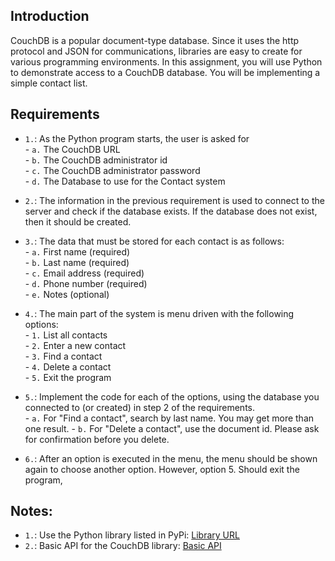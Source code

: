 ## Introduction
CouchDB is a popular document-type database. Since it uses the http protocol and JSON for communications,
libraries are easy to create for various programming environments. In this assignment, you will use Python to demonstrate access to a CouchDB database. You will be implementing a simple contact list.

## Requirements
- `1.`: As the Python program starts, the user is asked for <br />
        - `a.` The CouchDB URL <br />
        - `b.` The CouchDB administrator id <br />
        - `c.` The CouchDB administrator password <br />
        - `d.` The Database to use for the Contact system <br />

- `2.`: The information in the previous requirement is used to connect to the server and check if the database exists. If the database does not exist, then it should be created.

- `3.`: The data that must be stored for each contact is as follows: <br />
        - `a.` First name (required) <br />
        - `b.` Last name (required) <br />
        - `c.` Email address (required) <br />
        - `d.` Phone number (required) <br />
        - `e.` Notes (optional) <br />

- `4.`: The main part of the system is menu driven with the following options: <br />
        - `1.` List all contacts <br />
        - `2.` Enter a new contact <br />
        - `3.` Find a contact <br />
        - `4.` Delete a contact <br />
        - `5.` Exit the program <br />

- `5.`: Implement the code for each of the options, using the database you connected to (or created) in step 2 of the requirements. <br />
        - `a.` For "Find a contact", search by last name. You may get more than one result.
        - `b.` For "Delete a contact", use the document id. Please ask for confirmation before you delete.
        
- `6.`: After an option is executed in the menu, the menu should be shown again to choose another option. However, option 5. Should exit the program,

## Notes:
- `1.`: Use the Python library listed in PyPi: [Library URL](https://pypi.org/project/CouchDB/)
- `2.`: Basic API for the CouchDB library: [Basic API](https://couchdb-python.readthedocs.io/en/latest/client.html)
